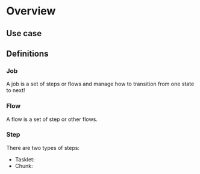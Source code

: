 # Overview

## Use case

## Definitions

### Job

A job is a set of steps or flows and manage how to transition from one state to next!

### Flow

A flow is a set of step or other flows.

### Step

There are two types of steps:

* Tasklet: 
* Chunk: 